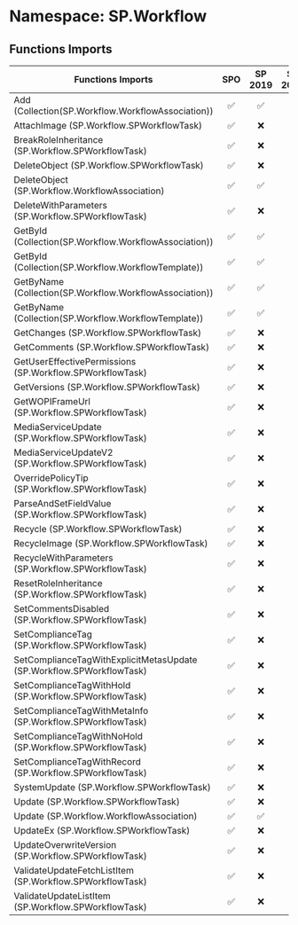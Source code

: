 # Namespace: SP.Workflow

## Functions Imports

Functions Imports | SPO | SP 2019 | SP 2016 | SP 2013
----------|:---:|:-------:|:-------:|:-------:
Add (Collection(SP.Workflow.WorkflowAssociation)) | ✅ | ✅ | ✅ | ✅
AttachImage (SP.Workflow.SPWorkflowTask) | ✅ | ❌ | ❌ | ❌
BreakRoleInheritance (SP.Workflow.SPWorkflowTask) | ✅ | ❌ | ❌ | ❌
DeleteObject (SP.Workflow.SPWorkflowTask) | ✅ | ❌ | ❌ | ❌
DeleteObject (SP.Workflow.WorkflowAssociation) | ✅ | ✅ | ✅ | ✅
DeleteWithParameters (SP.Workflow.SPWorkflowTask) | ✅ | ❌ | ❌ | ❌
GetById (Collection(SP.Workflow.WorkflowAssociation)) | ✅ | ✅ | ✅ | ✅
GetById (Collection(SP.Workflow.WorkflowTemplate)) | ✅ | ✅ | ✅ | ✅
GetByName (Collection(SP.Workflow.WorkflowAssociation)) | ✅ | ✅ | ✅ | ✅
GetByName (Collection(SP.Workflow.WorkflowTemplate)) | ✅ | ✅ | ✅ | ✅
GetChanges (SP.Workflow.SPWorkflowTask) | ✅ | ❌ | ❌ | ❌
GetComments (SP.Workflow.SPWorkflowTask) | ✅ | ❌ | ❌ | ❌
GetUserEffectivePermissions (SP.Workflow.SPWorkflowTask) | ✅ | ❌ | ❌ | ❌
GetVersions (SP.Workflow.SPWorkflowTask) | ✅ | ❌ | ❌ | ❌
GetWOPIFrameUrl (SP.Workflow.SPWorkflowTask) | ✅ | ❌ | ❌ | ❌
MediaServiceUpdate (SP.Workflow.SPWorkflowTask) | ✅ | ❌ | ❌ | ❌
MediaServiceUpdateV2 (SP.Workflow.SPWorkflowTask) | ✅ | ❌ | ❌ | ❌
OverridePolicyTip (SP.Workflow.SPWorkflowTask) | ✅ | ❌ | ❌ | ❌
ParseAndSetFieldValue (SP.Workflow.SPWorkflowTask) | ✅ | ❌ | ❌ | ❌
Recycle (SP.Workflow.SPWorkflowTask) | ✅ | ❌ | ❌ | ❌
RecycleImage (SP.Workflow.SPWorkflowTask) | ✅ | ❌ | ❌ | ❌
RecycleWithParameters (SP.Workflow.SPWorkflowTask) | ✅ | ❌ | ❌ | ❌
ResetRoleInheritance (SP.Workflow.SPWorkflowTask) | ✅ | ❌ | ❌ | ❌
SetCommentsDisabled (SP.Workflow.SPWorkflowTask) | ✅ | ❌ | ❌ | ❌
SetComplianceTag (SP.Workflow.SPWorkflowTask) | ✅ | ❌ | ❌ | ❌
SetComplianceTagWithExplicitMetasUpdate (SP.Workflow.SPWorkflowTask) | ✅ | ❌ | ❌ | ❌
SetComplianceTagWithHold (SP.Workflow.SPWorkflowTask) | ✅ | ❌ | ❌ | ❌
SetComplianceTagWithMetaInfo (SP.Workflow.SPWorkflowTask) | ✅ | ❌ | ❌ | ❌
SetComplianceTagWithNoHold (SP.Workflow.SPWorkflowTask) | ✅ | ❌ | ❌ | ❌
SetComplianceTagWithRecord (SP.Workflow.SPWorkflowTask) | ✅ | ❌ | ❌ | ❌
SystemUpdate (SP.Workflow.SPWorkflowTask) | ✅ | ❌ | ❌ | ❌
Update (SP.Workflow.SPWorkflowTask) | ✅ | ❌ | ❌ | ❌
Update (SP.Workflow.WorkflowAssociation) | ✅ | ✅ | ✅ | ✅
UpdateEx (SP.Workflow.SPWorkflowTask) | ✅ | ❌ | ❌ | ❌
UpdateOverwriteVersion (SP.Workflow.SPWorkflowTask) | ✅ | ❌ | ❌ | ❌
ValidateUpdateFetchListItem (SP.Workflow.SPWorkflowTask) | ✅ | ❌ | ❌ | ❌
ValidateUpdateListItem (SP.Workflow.SPWorkflowTask) | ✅ | ❌ | ❌ | ❌